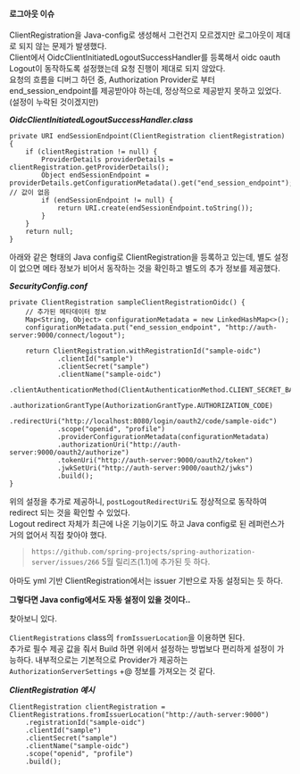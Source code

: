 #### 로그아웃 이슈

ClientRegistration을 Java-config로 생성해서 그런건지 모르겠지만 로그아웃이 제대로 되지 않는 문제가 발생했다.   
Client에서 OidcClientInitiatedLogoutSuccessHandler를 등록해서 oidc oauth Logout이 동작하도록 설정했는데 요청 진행이 제대로 되지 않았다.   
요청의 흐름을 디버그 하던 중, Authorization Provider로 부터 end_session_endpoint를 제공받아야 하는데, 정상적으로 제공받지 못하고 있었다.(설정이 누락된 것이겠지만)   

***OidcClientInitiatedLogoutSuccessHandler.class***
```
private URI endSessionEndpoint(ClientRegistration clientRegistration) {
    if (clientRegistration != null) {
        ProviderDetails providerDetails = clientRegistration.getProviderDetails();
        Object endSessionEndpoint = providerDetails.getConfigurationMetadata().get("end_session_endpoint"); // 값이 없음
        if (endSessionEndpoint != null) {
            return URI.create(endSessionEndpoint.toString());
        }
    }
    return null;
}
```

아래와 같은 형태의 Java config로 ClientRegistration을 등록하고 있는데, 별도 설정이 없으면 메타 정보가 비어서 동작하는 것을 확인하고
별도의 추가 정보를 제공했다.

***SecurityConfig.conf***
``` 
private ClientRegistration sampleClientRegistrationOidc() {
    // 추가된 메타데이터 정보
    Map<String, Object> configurationMetadata = new LinkedHashMap<>();
    configurationMetadata.put("end_session_endpoint", "http://auth-server:9000/connect/logout");
    
    return ClientRegistration.withRegistrationId("sample-oidc")
            .clientId("sample")
            .clientSecret("sample")
            .clientName("sample-oidc")
            .clientAuthenticationMethod(ClientAuthenticationMethod.CLIENT_SECRET_BASIC)
            .authorizationGrantType(AuthorizationGrantType.AUTHORIZATION_CODE)
            .redirectUri("http://localhost:8080/login/oauth2/code/sample-oidc")
            .scope("openid", "profile")
            .providerConfigurationMetadata(configurationMetadata)
            .authorizationUri("http://auth-server:9000/oauth2/authorize")
            .tokenUri("http://auth-server:9000/oauth2/token")
            .jwkSetUri("http://auth-server:9000/oauth2/jwks")
            .build();
}
```

위의 설정을 추가로 제공하니, `postLogoutRedirectUri`도 정상적으로 동작하여 redirect 되는 것을 확인할 수 있었다.      
Logout redirect 자체가 최근에 나온 기능이기도 하고 Java config로 된 레퍼런스가 거의 없어서 직접 찾아야 했다.

> `https://github.com/spring-projects/spring-authorization-server/issues/266` 5월 릴리즈(1.1)에 추가된 듯 하다.

아마도 yml 기반 ClientRegistration에서는 issuer 기반으로 자동 설정되는 듯 하다.   

**그렇다면 Java config에서도 자동 설정이 있을 것이다..**

찾아보니 있다.   

`ClientRegistrations` class의 `fromIssuerLocation`을 이용하면 된다.   
추가로 필수 제공 값을 줘서 Build 하면 위에서 설정하는 방법보다 편리하게 설정이 가능하다. 내부적으로는 기본적으로 Provider가 제공하는 `AuthorizationServerSettings` +@ 정보를 가져오는 것 같다.   

***ClientRegistration 예시***
```
ClientRegistration clientRegistration = ClientRegistrations.fromIssuerLocation("http://auth-server:9000")
    .registrationId("sample-oidc")
    .clientId("sample")
    .clientSecret("sample")
    .clientName("sample-oidc")
    .scope("openid", "profile")
    .build();
```